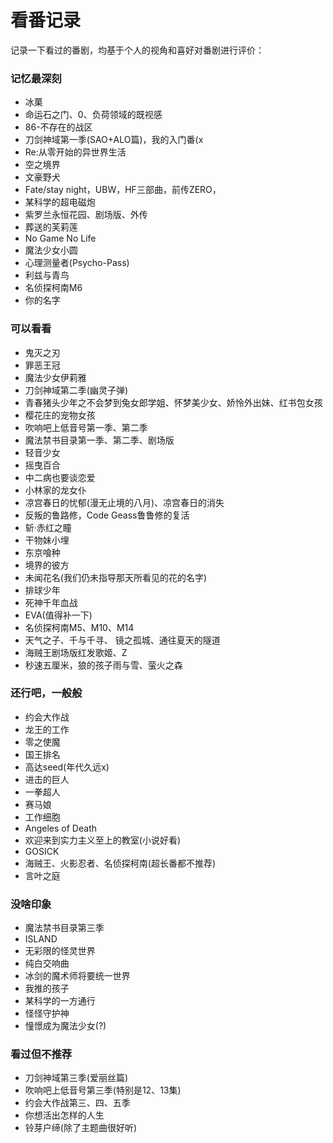 # 看番记录

记录一下看过的番剧，均基于个人的视角和喜好对番剧进行评价：

### 记忆最深刻

+ 冰菓
+ 命运石之门、0、负荷领域的既视感
+ 86-不存在的战区
+ 刀剑神域第一季(SAO+ALO篇)，我的入门番(x
+ Re:从零开始的异世界生活
+ 空之境界
+ 文豪野犬
+ Fate/stay night，UBW，HF三部曲，前传ZERO，
+ 某科学的超电磁炮
+ 紫罗兰永恒花园、剧场版、外传
+ 葬送的芙莉莲
+ No Game No Life
+ 魔法少女小圆
+ 心理测量者(Psycho-Pass) 
+ 利兹与青鸟
+ 名侦探柯南M6
+ 你的名字


### 可以看看

+ 鬼灭之刃
+ 罪恶王冠
+ 魔法少女伊莉雅
+ 刀剑神域第二季(幽灵子弹)
+ 青春猪头少年之不会梦到兔女郎学姐、怀梦美少女、娇怜外出妹、红书包女孩
+ 樱花庄的宠物女孩
+ 吹响吧上低音号第一季、第二季
+ 魔法禁书目录第一季、第二季、剧场版
+ 轻音少女
+ 摇曳百合
+ 中二病也要谈恋爱
+ 小林家的龙女仆
+ 凉宫春日的忧郁(漫无止境的八月)、凉宫春日的消失
+ 反叛的鲁路修，Code Geass鲁鲁修的复活
+ 斩·赤红之瞳
+ 干物妹小埋
+ 东京喰种
+ 境界的彼方
+ 未闻花名(我们仍未指导那天所看见的花的名字)
+ 排球少年
+ 死神千年血战
+ EVA(值得补一下)
+ 名侦探柯南M5、M10、M14
+ 天气之子、千与千寻、 镜之孤城、通往夏天的隧道
+ 海贼王剧场版红发歌姬、Z
+ 秒速五厘米，狼的孩子雨与雪、萤火之森


### 还行吧，一般般

+ 约会大作战
+ 龙王的工作
+ 零之使魔
+ 国王排名
+ 高达seed(年代久远x)
+ 进击的巨人
+ 一拳超人
+ 赛马娘
+ 工作细胞
+ Angeles of Death
+ 欢迎来到实力主义至上的教室(小说好看)
+ GOSICK
+ 海贼王、火影忍者、名侦探柯南(超长番都不推荐)
+ 言叶之庭

### 没啥印象

+ 魔法禁书目录第三季
+ ISLAND
+ 无彩限的怪灵世界
+ 纯白交响曲
+ 冰剑的魔术师将要统一世界
+ 我推的孩子
+ 某科学的一方通行
+ 怪怪守护神
+ 憧憬成为魔法少女(?)


### 看过但不推荐

+ 刀剑神域第三季(爱丽丝篇)
+ 吹响吧上低音号第三季(特别是12、13集)
+ 约会大作战第三、四、五季
+ 你想活出怎样的人生
+ 铃芽户缔(除了主题曲很好听)